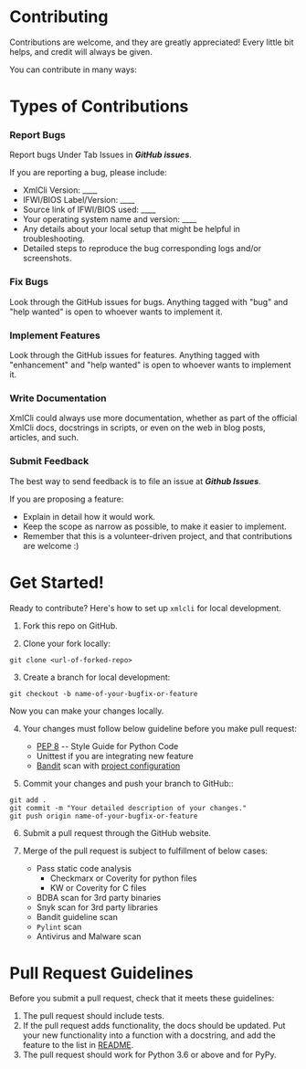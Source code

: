 Contributing
============

Contributions are welcome, and they are greatly appreciated! Every little bit helps,
and credit will always be given.

You can contribute in many ways:

# Types of Contributions

### Report Bugs

Report bugs Under Tab Issues in **_GitHub issues_**.

If you are reporting a bug, please include:

- XmlCli Version: ____
- IFWI/BIOS Label/Version: ____
- Source link of IFWI/BIOS used: ____
- Your operating system name and version: ____
- Any details about your local setup that might be helpful in troubleshooting.
- Detailed steps to reproduce the bug corresponding logs and/or screenshots.

### Fix Bugs

Look through the GitHub issues for bugs. Anything tagged with "bug" and "help
wanted" is open to whoever wants to implement it.

### Implement Features

Look through the GitHub issues for features. Anything tagged with "enhancement"
and "help wanted" is open to whoever wants to implement it.

### Write Documentation

XmlCli could always use more documentation, whether as part of the
official XmlCli docs, docstrings in scripts, or even on the web in blog posts,
articles, and such.

### Submit Feedback

The best way to send feedback is to file an issue at **_Github Issues_**.

If you are proposing a feature:

- Explain in detail how it would work.
- Keep the scope as narrow as possible, to make it easier to implement.
- Remember that this is a volunteer-driven project, and that contributions
  are welcome :)

# Get Started!


Ready to contribute? Here's how to set up `xmlcli` for local development.

1. Fork this repo on GitHub.

2. Clone your fork locally:

```shell
git clone <url-of-forked-repo>
```

3. Create a branch for local development:

```shell
git checkout -b name-of-your-bugfix-or-feature
```

Now you can make your changes locally.

4. Your changes must follow below guideline before you make pull request:
   - [PEP 8](https://www.python.org/dev/peps/pep-0008/) -- Style Guide for Python Code
   - Unittest if you are integrating new feature
   - [Bandit](https://github.com/PyCQA/bandit) scan with [project configuration](.github/ipas_default.config)

5. Commit your changes and push your branch to GitHub::

```shell
git add .
git commit -m "Your detailed description of your changes."
git push origin name-of-your-bugfix-or-feature
```

6. Submit a pull request through the GitHub website.

7. Merge of the pull request is subject to fulfillment of below cases:
   - Pass static code analysis
     - Checkmarx or Coverity for python files
     - KW or Coverity for C files
   - BDBA scan for 3rd party binaries
   - Snyk scan for 3rd party libraries
   - Bandit guideline scan
   - `Pylint` scan
   - Antivirus and Malware scan

# Pull Request Guidelines

Before you submit a pull request, check that it meets these guidelines:

1. The pull request should include tests.
2. If the pull request adds functionality, the docs should be updated. Put
   your new functionality into a function with a docstring, and add the
   feature to the list in [README](README.md).
3. The pull request should work for Python 3.6 or above and for PyPy.
